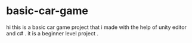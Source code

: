 # basic-car-game
hi this is a basic car game project that i made with the help of unity editor and c#  . it is a beginner level project .
